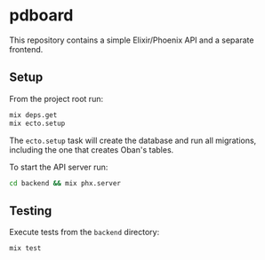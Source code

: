 # pdboard

This repository contains a simple Elixir/Phoenix API and a separate frontend.

## Setup

From the project root run:

```bash
mix deps.get
mix ecto.setup
```

The `ecto.setup` task will create the database and run all migrations,
including the one that creates Oban's tables.

To start the API server run:

```bash
cd backend && mix phx.server
```

## Testing

Execute tests from the `backend` directory:

```bash
mix test
```
